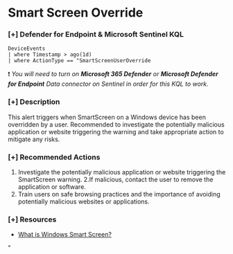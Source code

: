 # Smart Screen Override 

### [+] Defender for Endpoint & Microsoft Sentinel KQL
```
DeviceEvents
| where Timestamp > ago(1d)
| where ActionType == "SmartScreenUserOverride
```
:exclamation: *You will need to turn on **Microsoft 365 Defender** or **Microsoft Defender for Endpoint** Data connector on Sentinel in order for this KQL to work.*

### [+] Description 
This alert triggers when SmartScreen on a Windows device has been overridden by a user. Recommended to investigate the potentially malicious application or website triggering the warning and take appropriate action to mitigate any risks. 

### [+] Recommended Actions
1. Investigate the potentially malicious application or website triggering the SmartScreen warning.
2.If malicious, contact the user to remove the application or software.
3. Train users on safe browsing practices and the importance of avoiding potentially malicious websites or applications.

### [+] Resources
- [What is Windows Smart Screen?](https://learn.microsoft.com/en-us/windows/security/threat-protection/microsoft-defender-smartscreen/microsoft-defender-smartscreen-overview)

"
